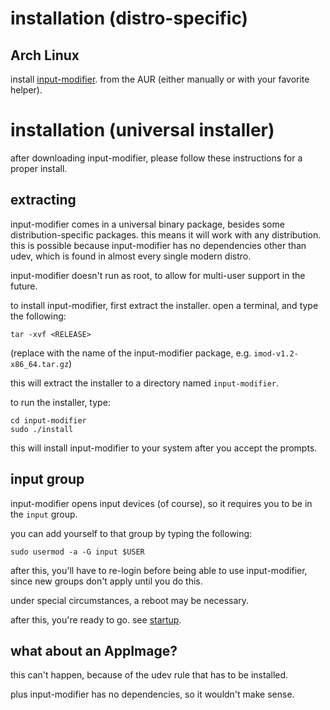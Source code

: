 # installation (distro-specific)

## Arch Linux

install [input-modifier](https://aur.archlinux.org/packages/input-modifier/). from the AUR (either manually or with your favorite helper).

# installation (universal installer)

after downloading input-modifier, please follow these instructions for a proper install.

## extracting

input-modifier comes in a universal binary package, besides some distribution-specific packages. this means it will work with any distribution. this is possible because input-modifier has no dependencies other than udev, which is found in almost every single modern distro.

input-modifier doesn't run as root, to allow for multi-user support in the future.

to install input-modifier, first extract the installer. open a terminal, and type the following:

```
tar -xvf <RELEASE>
```

(replace <RELEASE> with the name of the input-modifier package, e.g. `imod-v1.2-x86_64.tar.gz`)

this will extract the installer to a directory named `input-modifier`.

to run the installer, type:

```
cd input-modifier
sudo ./install
```

this will install input-modifier to your system after you accept the prompts.

## input group

input-modifier opens input devices (of course), so it requires you to be in the `input` group.

you can add yourself to that group by typing the following:

```
sudo usermod -a -G input $USER
```

after this, you'll have to re-login before being able to use input-modifier, since new groups don't apply until you do this.

under special circumstances, a reboot may be necessary.

after this, you're ready to go. see [startup](startup.md).

## what about an AppImage?

this can't happen, because of the udev rule that has to be installed.

plus input-modifier has no dependencies, so it wouldn't make sense.
